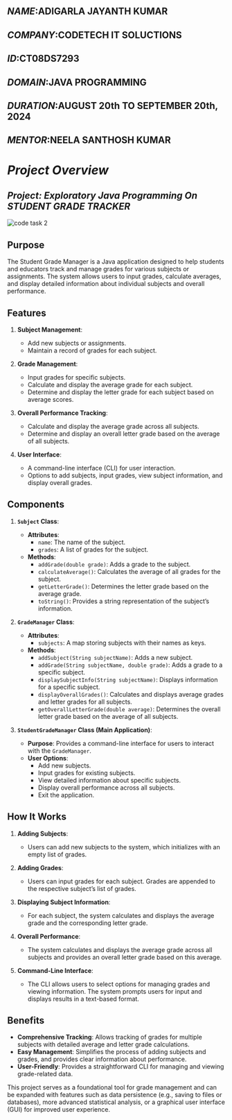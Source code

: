 ## *NAME*:ADIGARLA JAYANTH KUMAR
## *COMPANY*:CODETECH IT SOLUCTIONS
## *ID*:CT08DS7293
## *DOMAIN*:JAVA PROGRAMMING
## *DURATION*:AUGUST 20th TO SEPTEMBER 20th, 2024
## *MENTOR*:NEELA SANTHOSH KUMAR


# *Project Overview*

## *Project: Exploratory Java Programming On STUDENT GRADE TRACKER*

![code task 2](https://github.com/user-attachments/assets/7202ee49-e8d7-4732-9e18-34eb92d4151d)


## **Purpose**
The Student Grade Manager is a Java application designed to help students and educators track and manage grades for various subjects or assignments. The system allows users to input grades, calculate averages, and display detailed information about individual subjects and overall performance.

## **Features**
1. **Subject Management**:
   - Add new subjects or assignments.
   - Maintain a record of grades for each subject.

2. **Grade Management**:
   - Input grades for specific subjects.
   - Calculate and display the average grade for each subject.
   - Determine and display the letter grade for each subject based on average scores.

3. **Overall Performance Tracking**:
   - Calculate and display the average grade across all subjects.
   - Determine and display an overall letter grade based on the average of all subjects.

4. **User Interface**:
   - A command-line interface (CLI) for user interaction.
   - Options to add subjects, input grades, view subject information, and display overall grades.

## **Components**

1. **`Subject` Class**:
   - **Attributes**:
     - `name`: The name of the subject.
     - `grades`: A list of grades for the subject.
   - **Methods**:
     - `addGrade(double grade)`: Adds a grade to the subject.
     - `calculateAverage()`: Calculates the average of all grades for the subject.
     - `getLetterGrade()`: Determines the letter grade based on the average grade.
     - `toString()`: Provides a string representation of the subject’s information.

2. **`GradeManager` Class**:
   - **Attributes**:
     - `subjects`: A map storing subjects with their names as keys.
   - **Methods**:
     - `addSubject(String subjectName)`: Adds a new subject.
     - `addGrade(String subjectName, double grade)`: Adds a grade to a specific subject.
     - `displaySubjectInfo(String subjectName)`: Displays information for a specific subject.
     - `displayOverallGrades()`: Calculates and displays average grades and letter grades for all subjects.
     - `getOverallLetterGrade(double average)`: Determines the overall letter grade based on the average of all subjects.

3. **`StudentGradeManager` Class (Main Application)**:
   - **Purpose**: Provides a command-line interface for users to interact with the `GradeManager`.
   - **User Options**:
     - Add new subjects.
     - Input grades for existing subjects.
     - View detailed information about specific subjects.
     - Display overall performance across all subjects.
     - Exit the application.

## **How It Works**

1. **Adding Subjects**:
   - Users can add new subjects to the system, which initializes with an empty list of grades.

2. **Adding Grades**:
   - Users can input grades for each subject. Grades are appended to the respective subject’s list of grades.

3. **Displaying Subject Information**:
   - For each subject, the system calculates and displays the average grade and the corresponding letter grade.

4. **Overall Performance**:
   - The system calculates and displays the average grade across all subjects and provides an overall letter grade based on this average.

5. **Command-Line Interface**:
   - The CLI allows users to select options for managing grades and viewing information. The system prompts users for input and displays results in a text-based format.

## **Benefits**

- **Comprehensive Tracking**: Allows tracking of grades for multiple subjects with detailed average and letter grade calculations.
- **Easy Management**: Simplifies the process of adding subjects and grades, and provides clear information about performance.
- **User-Friendly**: Provides a straightforward CLI for managing and viewing grade-related data.

This project serves as a foundational tool for grade management and can be expanded with features such as data persistence (e.g., saving to files or databases), more advanced statistical analysis, or a graphical user interface (GUI) for improved user experience.
